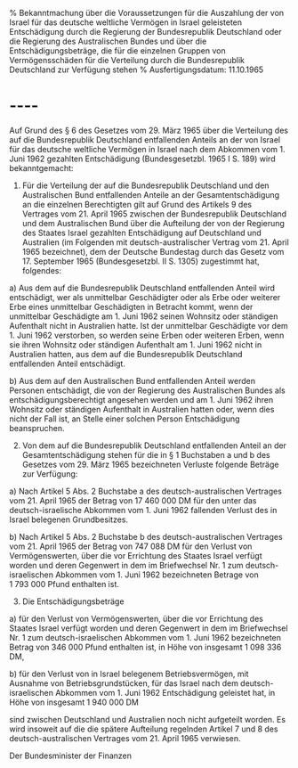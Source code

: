 % Bekanntmachung über die Voraussetzungen für die Auszahlung der von Israel für das deutsche weltliche Vermögen in Israel geleisteten Entschädigung durch die Regierung der Bundesrepublik Deutschland oder die Regierung des Australischen Bundes und über die Entschädigungsbeträge, die für die einzelnen Gruppen von Vermögensschäden für die Verteilung durch die Bundesrepublik Deutschland zur Verfügung stehen
% Ausfertigungsdatum: 11.10.1965
 
# ----

Auf Grund des § 6 des Gesetzes vom 29. März 1965 über die Verteilung des auf die Bundesrepublik Deutschland entfallenden Anteils an der von Israel für das deutsche weltliche Vermögen in Israel nach dem Abkommen vom 1. Juni 1962 gezahlten Entschädigung (Bundesgesetzbl. 1965 I S. 189) wird bekanntgemacht:

1. Für die Verteilung der auf die Bundesrepublik Deutschland und den Australischen Bund entfallenden Anteile an der Gesamtentschädigung an die einzelnen Berechtigten gilt auf Grund des Artikels 9 des Vertrages vom 21. April 1965 zwischen der Bundesrepublik Deutschland und dem Australischen Bund über die Aufteilung der von der Regierung des Staates Israel gezahlten Entschädigung auf Deutschland und Australien (im Folgenden mit deutsch-australischer Vertrag vom 21. April 1965 bezeichnet), dem der Deutsche Bundestag durch das Gesetz vom 17. September 1965 (Bundesgesetzbl. II S. 1305) zugestimmt hat, folgendes:

a) Aus dem auf die Bundesrepublik Deutschland entfallenden Anteil wird entschädigt, wer als unmittelbar Geschädigter oder als Erbe oder weiterer Erbe eines unmittelbar Geschädigten in Betracht kommt, wenn der unmittelbar Geschädigte am 1. Juni 1962 seinen Wohnsitz oder ständigen Aufenthalt nicht in Australien hatte. Ist der unmittelbar Geschädigte vor dem 1. Juni 1962 verstorben, so werden seine Erben oder weiteren Erben, wenn sie ihren Wohnsitz oder ständigen Aufenthalt am 1. Juni 1962 nicht in Australien hatten, aus dem auf die Bundesrepublik Deutschland entfallenden Anteil entschädigt.

b) Aus dem auf den Australischen Bund entfallenden Anteil werden Personen entschädigt, die von der Regierung des Australischen Bundes als entschädigungsberechtigt angesehen werden und am 1. Juni 1962 ihren Wohnsitz oder ständigen Aufenthalt in Australien hatten oder, wenn dies nicht der Fall ist, an Stelle einer solchen Person Entschädigung beanspruchen.

2. Von dem auf die Bundesrepublik Deutschland entfallenden Anteil an der Gesamtentschädigung stehen für die in § 1 Buchstaben a und b des Gesetzes vom 29. März 1965 bezeichneten Verluste folgende Beträge zur Verfügung:

a) Nach Artikel 5 Abs. 2 Buchstabe a des deutsch-australischen Vertrages vom 21. April 1965 der Betrag von 17 460 000 DM für den unter das deutsch-israelische Abkommen vom 1. Juni 1962 fallenden Verlust des in Israel belegenen Grundbesitzes.

b) Nach Artikel 5 Abs. 2 Buchstabe b des deutsch-australischen Vertrages vom 21. April 1965 der Betrag von 747 088 DM für den Verlust von Vermögenswerten, über die vor Errichtung des Staates Israel verfügt worden und deren Gegenwert in dem im Briefwechsel Nr. 1 zum deutsch-israelischen Abkommen vom 1. Juni 1962 bezeichneten Betrage von 1 793 000 Pfund enthalten ist.

3. Die Entschädigungsbeträge

a) für den Verlust von Vermögenswerten, über die vor Errichtung des Staates Israel verfügt worden und deren Gegenwert in dem im Briefwechsel Nr. 1 zum deutsch-israelischen Abkommen vom 1. Juni 1962 bezeichneten Betrag von 346 000 Pfund enthalten ist, in Höhe von insgesamt 1 098 336 DM,

b) für den Verlust von in Israel belegenem Betriebsvermögen, mit Ausnahme von Betriebsgrundstücken, für das Israel nach dem deutsch-israelischen Abkommen vom 1. Juni 1962 Entschädigung geleistet hat, in Höhe von insgesamt 1 940 000 DM

sind zwischen Deutschland und Australien noch nicht aufgeteilt worden. Es wird insoweit auf die die spätere Aufteilung regelnden Artikel 7 und 8 des deutsch-australischen Vertrages vom 21. April 1965 verwiesen.

  
  

Der Bundesminister der Finanzen
